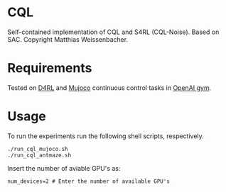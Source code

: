# CQL
Self-contained implementation of CQL and S4RL (CQL-Noise). Based on SAC. Copyright Matthias Weissenbacher.

# Requirements
Tested on [D4RL](https://github.com/rail-berkeley/d4rl) and [Mujoco](http://www.mujoco.org/) continuous control tasks in [OpenAI gym](https://gym.openai.com/). 


# Usage
To run the experiments run the following shell scripts, respectively.
```
./run_cql_mujoco.sh
./run_cql_antmaze.sh
```

Insert the number of aviable GPU's as:
```
num_devices=2 # Enter the number of available GPU's

